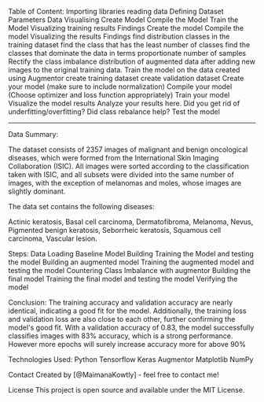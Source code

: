Table of Content:
Importing libraries
reading data
Defining Dataset Parameters
Data Visualising
Create Model
Compile the Model
Train the Model
Visualizing training results
    Findings
Create the model
Compile the model
Visualizing the results
    Findings
        find distribution classes in the training dataset
        find the class that has the least number of classes
        find the classes that dominate the data in terms proportionate number of samples
Rectify the class imbalance
distribution of augmented data after adding new images to the original training data.
    Train the model on the data created using Augmentor
    create training dataset
    create validation dataset
    Create your model (make sure to include normalization)
    Compile your model (Choose optimizer and loss function appropriately)
    Train your model
    Visualize the model results
Analyze your results here. Did you get rid of underfitting/overfitting? Did class rebalance help?
Test the model

_____________________

Data Summary:

The dataset consists of 2357 images of malignant and benign oncological diseases, which were formed from the International Skin Imaging Collaboration (ISIC). All images were sorted according to the classification taken with ISIC, and all subsets were divided into the same number of images, with the exception of melanomas and moles, whose images are slightly dominant.

The data set contains the following diseases:

Actinic keratosis,
Basal cell carcinoma,
Dermatofibroma,
Melanoma,
Nevus,
Pigmented benign keratosis,
Seborrheic keratosis,
Squamous cell carcinoma,
Vascular lesion.

Steps:
Data Loading
Baseline Model Building
Training the Model and testing the model
Building an augmented model
Training the augmented model and testing the model
Countering Class Imbalance with augmentor
Building the final model
Training the final model and testing the model
Verifying the model


Conclusion:
The training accuracy and validation accuracy are nearly identical, indicating a good fit for the model. Additionally, the training loss and validation loss are also close to each other, further confirming the model's good fit. With a validation accuracy of 0.83, the model successfully classifies images with 83% accuracy, which is a strong performance.
However more epochs will surely increase accuracy more for above 90%

Technologies Used:
Python
Tensorflow
Keras
Augmentor
Matplotlib
NumPy

Contact
Created by [@MaimanaKowtly] - feel free to contact me!

License
This project is open source and available under the MIT License.
